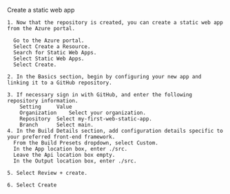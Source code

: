 Create a static web app

    1. Now that the repository is created, you can create a static web app from the Azure portal.

      Go to the Azure portal.
      Select Create a Resource.
      Search for Static Web Apps.
      Select Static Web Apps.
      Select Create.

    2. In the Basics section, begin by configuring your new app and linking it to a GitHub repository.

    3. If necessary sign in with GitHub, and enter the following repository information.
    	Setting 	Value
    	Organization 	Select your organization.
	    Repository 	Select my-first-web-static-app.
	    Branch 		Select main.
    4. In the Build Details section, add configuration details specific to your preferred front-end framework.
      From the Build Presets dropdown, select Custom.
      In the App location box, enter ./src.
      Leave the Api location box empty.
      In the Output location box, enter ./src.

    5. Select Review + create.

    6. Select Create
